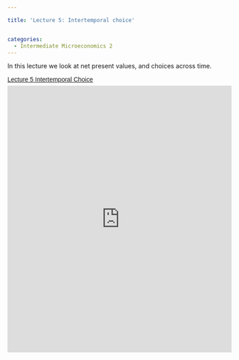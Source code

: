 ```yaml
---

title: 'Lecture 5: Intertemporal choice'


categories:
  - Intermediate Microeconomics 2
---
```

In this lecture we look at net present values, and choices across time. 

<p style=" margin: 12px auto 6px auto; font-family: Helvetica,Arial,Sans-serif; font-style: normal; font-variant: normal; font-weight: normal; font-size: 14px; line-height: normal; font-size-adjust: none; font-stretch: normal; -x-system-font: none; display: block;">   <a title="View Lecture 5 Intertemporal Choice on Scribd" href="https://www.scribd.com/doc/129157096/Lecture-5-Intertemporal-Choice" style="text-decoration: underline;">Lecture 5 Intertemporal Choice</a></p><iframe src="https://www.scribd.com/embeds/129157096/content?start_page=1&view_mode=scroll" data-auto-height="false" data-aspect-ratio="undefined" scrolling="no" width="100%" height="600" frameborder="0"></iframe>
